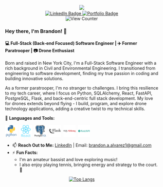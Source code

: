 
<div id="header" align="center">
  <img src="https://media.giphy.com/media/ule4vhcY1xEKQ/giphy.gif" width="200"/>
</div>

<div id="badges" align="center">
  <a href="https://www.linkedin.com/in/brandon-alvarez-03balv/">
    <img src="https://img.shields.io/badge/LinkedIn-blue?style=for-the-badge&logo=linkedin&logoColor=white" alt="LinkedIn Badge"/>
  </a>
  <a href="https://brandon-alvarez-03.github.io/">
    <img src="https://img.shields.io/badge/Portfolio-ff69b4?style=for-the-badge&logo=google-chrome&logoColor=white" alt="Portfolio Badge"/>
  </a>
</div>

<div align="center">
  <img src="https://komarev.com/ghpvc/?username=Brandon-Alvarez-03&style=flat-square&color=blue" alt="View Counter"/>
</div>

### Hey there, I'm Brandon! 👋

#### :computer: Full-Stack (Back-end Focused) Software Engineer | :airplane: Former Paratrooper | :camera: Drone Enthusiast

Born and raised in New York City, I'm a Full-Stack Software Engineer with a rich background in Civil and Environmental Engineering. I transitioned from engineering to software development, finding my true passion in coding and building innovative solutions.

As a former paratrooper, I'm no stranger to challenges. I bring this resilience to my tech career, where I focus on Python, SQLAlchemy, React, FastAPI, PostgreSQL, Flask, and back-end-centric full stack development. My love for drones extends beyond flying - I build, program, and explore drone technology applications, adding a creative twist to my technical skills.

🔨 **Languages and Tools:**
<div>
  <img src="https://github.com/devicons/devicon/blob/master/icons/python/python-original-wordmark.svg" title="Python" alt="Python" width="40" height="40"/>&nbsp;
  <img src="https://github.com/devicons/devicon/blob/master/icons/react/react-original-wordmark.svg" title="React" alt="React" width="40" height="40"/>&nbsp;
  <img src="https://github.com/devicons/devicon/blob/master/icons/postgresql/postgresql-original-wordmark.svg" title="PostgreSQL" alt="PostgreSQL" width="40" height="40"/>&nbsp;
  <img src="https://github.com/devicons/devicon/blob/master/icons/flask/flask-original-wordmark.svg" title="Flask" alt="Flask" width="40" height="40"/>&nbsp;
  <img src="https://github.com/devicons/devicon/blob/master/icons/sqlalchemy/sqlalchemy-original-wordmark.svg" title="SQLAlchemy" alt="SQLAlchemy" width="40" height="40"/>&nbsp;
  <img src="https://github.com/devicons/devicon/blob/master/icons/fastapi/fastapi-original-wordmark.svg" title="FastAPI" alt="FastAPI" width="40" height="40"/>&nbsp;
  <!-- Other Icons... -->
</div>

- 📫 **Reach Out to Me:** [LinkedIn](https://www.linkedin.com/in/brandon-alvarez-03balv/) | Email: brandon.a.alvarez1@gmail.com
- ⚡ **Fun Facts:** 
  - I'm an amateur bassist and love exploring music!
  - I also enjoy playing tennis, bringing energy and strategy to the court. 🎾


<div align="center">

  [![Top Langs](https://github-readme-stats.vercel.app/api/top-langs/?username=Brandon-Alvarez-03&layout=compact&theme=gruvbox_light)](https://github.com/Brandon-Alvarez-03/github-readme-stats)

</div>



<!---
Brandon-Alvarez-03/Brandon-Alvarez-03 is a ✨ special ✨ repository because its `README.md` (this file) appears on your GitHub profile.
You can click the Preview link to take a look at your changes.
--->
